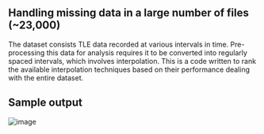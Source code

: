 ## Handling missing data in a large number of files (~23,000)
The dataset consists TLE data recorded at various intervals in time. Pre-processing this data for analysis requires it to be converted into regularly spaced intervals, which involves interpolation. This is a code written to rank the available interpolation techniques based on their performance dealing with the entire dataset.

## Sample output
![image](https://github.com/user-attachments/assets/800656d6-42df-4b82-a34e-2b157c2b9cea)
